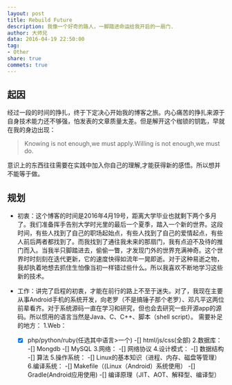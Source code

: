```yaml
---
layout: post
title: Rebuild Future
description: 我像一个好奇的路人，一脚踏进命运给我开启的一扇门.
author: 大师兄
data: 2016-04-19 22:50:00
tag: 
- Other
share: true
commets: true
---
```


## 起因
经过一段的时间的挣扎，终于下定决心开始我的博客之旅。内心痛苦的挣扎来源于自身技术能力还不够强，怕发表的文章质量太差。但是解开这个枷锁的钥匙，早就在我的身边出现：

>Knowing is not enough,we must apply.Willing is not enough,we must do.

意识上的东西往往需要在实践中加入你自己的理解,才能获得新的感悟。所以想并不能等于做。

## 规划
- 初衷：这个博客的时间是2016年4月19号，距离大学毕业也就剩下两个多月了。我们准备挥手告别大学时光里的最后一个夏季，踏入一个新的世界。这段时间，有些人找到了自己的职场起始点，有些人找到了自己的爱情起点，有些人前后两者都找到了。而我找到了通往我未来的那扇门，我有点迫不及待的推门而入。当我半只脚踏进去，偷偷一瞥，才发现门外的世界充满神奇。这个世界时时刻刻在迭代更新，它的速度快得如流年一晃即逝。对于这种易逝之物，我却执着地想去抓住生怕像当初一样错过些什么。所以我喜欢不断地学习这些新的技术。

- 工作：讲完了启程的初衷，才能在前行的路上不至于迷失。对了，我现在主要从事Android手机的系统开发，向老罗（不是搞锤子那个老罗）、邓凡平这两位前辈看齐。对于系统源码一直在学习和研究，但也会去研究一些开源app的源码。所以惯用的语言当然是Java、C、C++、脚本（shell script）。
需要补足的地方：
	1.Web：
	-[x] php/python/ruby(任选其中语言>一个)
	-[]	html/js/css(全部)
	2.数据库：
    -[]	Mongdb
    -[] MySQL
    3.网络：
    -[]	网络协议
    4.设计模式：
    -[]	数据结构
    -[] 算法
    5.操作系统：
    -[] Linux的基本知识（进程、内存、磁盘等管理）
    6.编译系统：
    -[] Makefile（(Linux（Android）系统使用）
    -[] Gradle(Android应用使用)
    -[] 编译原理（JIT、AOT、解释型、编译型）